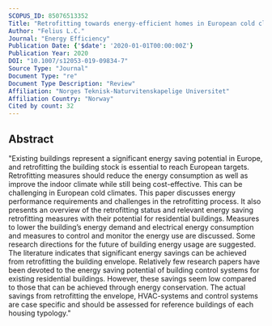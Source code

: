 ```yaml
---
SCOPUS_ID: 85076513352
Title: "Retrofitting towards energy-efficient homes in European cold climates: a review"
Author: "Felius L.C."
Journal: "Energy Efficiency"
Publication Date: {'$date': '2020-01-01T00:00:00Z'}
Publication Year: 2020
DOI: "10.1007/s12053-019-09834-7"
Source Type: "Journal"
Document Type: "re"
Document Type Description: "Review"
Affiliation: "Norges Teknisk-Naturvitenskapelige Universitet"
Affiliation Country: "Norway"
Cited by count: 32
---
```


## Abstract
"Existing buildings represent a significant energy saving potential in Europe, and retrofitting the building stock is essential to reach European targets. Retrofitting measures should reduce the energy consumption as well as improve the indoor climate while still being cost-effective. This can be challenging in European cold climates. This paper discusses energy performance requirements and challenges in the retrofitting process. It also presents an overview of the retrofitting status and relevant energy saving retrofitting measures with their potential for residential buildings. Measures to lower the building’s energy demand and electrical energy consumption and measures to control and monitor the energy use are discussed. Some research directions for the future of building energy usage are suggested. The literature indicates that significant energy savings can be achieved from retrofitting the building envelope. Relatively few research papers have been devoted to the energy saving potential of building control systems for existing residential buildings. However, these savings seem low compared to those that can be achieved through energy conservation. The actual savings from retrofitting the envelope, HVAC-systems and control systems are case specific and should be assessed for reference buildings of each housing typology."
